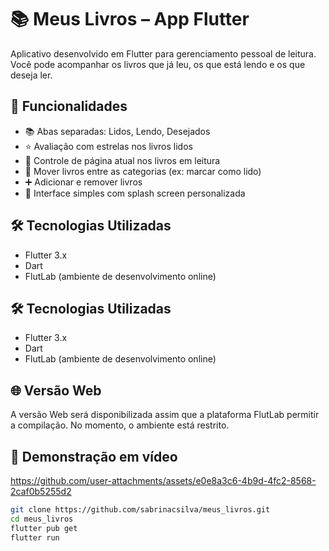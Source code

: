 # 📚 Meus Livros – App Flutter

Aplicativo desenvolvido em Flutter para gerenciamento pessoal de leitura. Você pode acompanhar os livros que já leu, os que está lendo e os que deseja ler.


## 🚀 Funcionalidades

- 📚 Abas separadas: Lidos, Lendo, Desejados
- ⭐ Avaliação com estrelas nos livros lidos
- 📖 Controle de página atual nos livros em leitura
- 🔁 Mover livros entre as categorias (ex: marcar como lido)
- ➕ Adicionar e remover livros
- 🌈 Interface simples com splash screen personalizada

## 🛠️ Tecnologias Utilizadas

- Flutter 3.x
- Dart
- FlutLab (ambiente de desenvolvimento online)

## 🛠️ Tecnologias Utilizadas

- Flutter 3.x
- Dart
- FlutLab (ambiente de desenvolvimento online)
  
## 🌐 Versão Web

A versão Web será disponibilizada assim que a plataforma FlutLab permitir a compilação. 
No momento, o ambiente está restrito.


## 🎥 Demonstração em vídeo


https://github.com/user-attachments/assets/e0e8a3c6-4b9d-4fc2-8568-2caf0b5255d2


```bash
git clone https://github.com/sabrinacsilva/meus_livros.git
cd meus_livros
flutter pub get
flutter run



